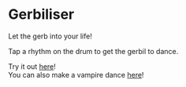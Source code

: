 # Gerbiliser
Let the gerb into your life!

Tap a rhythm on the drum to get the gerbil to dance.

Try it out [here](http://gerbiliser.todepond.cool)!<br>
You can also make a vampire dance [here](http://gerbiliser.todepond.cool?a=1)!
